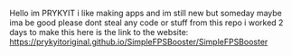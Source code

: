 Hello im PRYKYIT i like making apps and im still new but someday maybe ima be good please dont steal any code or stuff from this repo i worked 2 days to make this here is the link to the website: https://prykyitoriginal.github.io/SimpleFPSBooster/SimpleFPSBooster
